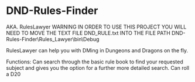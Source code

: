 # DND-Rules-Finder
AKA. RulesLawyer
WARNING IN ORDER TO USE THIS PROJECT YOU WILL NEED TO MOVE THE TEXT FILE DND_RULE.txt INTO THE FILE PATH DND-Rules-Finder\Rules_Lawyer\bin\Debug

RulesLawyer can help you with DMing in Dungeons and Dragons on the fly.

Functions: Can search through the basic rule book to find your requested subject and gives you the option for a further more detailed search. Can roll a D20
